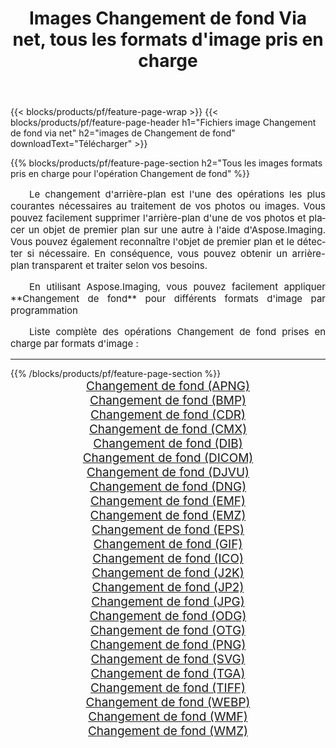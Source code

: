 ﻿---
title: Images Changement de fond Via net, tous les formats d'image pris en charge 
weight: 3920
url: /fr/net/change-background/ 
lang: fr
langdirlevel: 2
locales: zh-hans,ja,it,ru,de,es,fr,nl,id,lt,pl,pt,vi,tr,ko,zh-hant,ar,hi,th,sv,cs,uk,he
description: En utilisant Aspose.Imaging, vous pouvez facilement Changement de fond images Via net
---

{{< blocks/products/pf/feature-page-wrap >}}
{{< blocks/products/pf/feature-page-header h1="Fichiers image Changement de fond via net" h2="images de Changement de fond" downloadText="Télécharger" >}}


{{% blocks/products/pf/feature-page-section  h2="Tous les images formats pris en charge pour l'opération Changement de fond" %}}
<p align="justify" style="text-indent:2em;font-size:15px;">
Le changement d'arrière-plan est l'une des opérations les plus courantes nécessaires au traitement de vos photos ou images. Vous pouvez facilement supprimer l'arrière-plan d'une de vos photos et placer un objet de premier plan sur une autre à l'aide d'Aspose.Imaging. Vous pouvez également reconnaître l'objet de premier plan et le détecter si nécessaire. En conséquence, vous pouvez obtenir un arrière-plan transparent et traiter selon vos besoins.
</p>
<p align="justify" style="text-indent:2em;font-size:15px;">
En utilisant Aspose.Imaging, vous pouvez facilement appliquer **Changement de fond** pour différents formats d'image par programmation
</p>
<p align="justify" style="text-indent:2em;font-size:15px;">
Liste complète des opérations Changement de fond prises en charge par formats d'image :
</p>
<hr/>
{{% /blocks/products/pf/feature-page-section %}}
<div class="container-fluid productfamilypage bg-gray">
    <div class="convertypes bg-gray agp-content section">
        <div class="container">
		<div class="row other-converters" style="gap: 10px;font-size: 19px;text-align:center;">
		    <div class='col-md-2 other-converter remove-lp remove-rp'><a href="/imaging/fr/net/change-background/apng/" style="padding:15px;">Changement de fond (APNG)</a></div><div class='col-md-2 other-converter remove-lp remove-rp'><a href="/imaging/fr/net/change-background/bmp/" style="padding:15px;">Changement de fond (BMP)</a></div><div class='col-md-2 other-converter remove-lp remove-rp'><a href="/imaging/fr/net/change-background/cdr/" style="padding:15px;">Changement de fond (CDR)</a></div><div class='col-md-2 other-converter remove-lp remove-rp'><a href="/imaging/fr/net/change-background/cmx/" style="padding:15px;">Changement de fond (CMX)</a></div><div class='col-md-2 other-converter remove-lp remove-rp'><a href="/imaging/fr/net/change-background/dib/" style="padding:15px;">Changement de fond (DIB)</a></div><div class='col-md-2 other-converter remove-lp remove-rp'><a href="/imaging/fr/net/change-background/dicom/" style="padding:15px;">Changement de fond (DICOM)</a></div><div class='col-md-2 other-converter remove-lp remove-rp'><a href="/imaging/fr/net/change-background/djvu/" style="padding:15px;">Changement de fond (DJVU)</a></div><div class='col-md-2 other-converter remove-lp remove-rp'><a href="/imaging/fr/net/change-background/dng/" style="padding:15px;">Changement de fond (DNG)</a></div><div class='col-md-2 other-converter remove-lp remove-rp'><a href="/imaging/fr/net/change-background/emf/" style="padding:15px;">Changement de fond (EMF)</a></div><div class='col-md-2 other-converter remove-lp remove-rp'><a href="/imaging/fr/net/change-background/emz/" style="padding:15px;">Changement de fond (EMZ)</a></div><div class='col-md-2 other-converter remove-lp remove-rp'><a href="/imaging/fr/net/change-background/eps/" style="padding:15px;">Changement de fond (EPS)</a></div><div class='col-md-2 other-converter remove-lp remove-rp'><a href="/imaging/fr/net/change-background/gif/" style="padding:15px;">Changement de fond (GIF)</a></div><div class='col-md-2 other-converter remove-lp remove-rp'><a href="/imaging/fr/net/change-background/ico/" style="padding:15px;">Changement de fond (ICO)</a></div><div class='col-md-2 other-converter remove-lp remove-rp'><a href="/imaging/fr/net/change-background/j2k/" style="padding:15px;">Changement de fond (J2K)</a></div><div class='col-md-2 other-converter remove-lp remove-rp'><a href="/imaging/fr/net/change-background/jp2/" style="padding:15px;">Changement de fond (JP2)</a></div><div class='col-md-2 other-converter remove-lp remove-rp'><a href="/imaging/fr/net/change-background/jpg/" style="padding:15px;">Changement de fond (JPG)</a></div><div class='col-md-2 other-converter remove-lp remove-rp'><a href="/imaging/fr/net/change-background/odg/" style="padding:15px;">Changement de fond (ODG)</a></div><div class='col-md-2 other-converter remove-lp remove-rp'><a href="/imaging/fr/net/change-background/otg/" style="padding:15px;">Changement de fond (OTG)</a></div><div class='col-md-2 other-converter remove-lp remove-rp'><a href="/imaging/fr/net/change-background/png/" style="padding:15px;">Changement de fond (PNG)</a></div><div class='col-md-2 other-converter remove-lp remove-rp'><a href="/imaging/fr/net/change-background/svg/" style="padding:15px;">Changement de fond (SVG)</a></div><div class='col-md-2 other-converter remove-lp remove-rp'><a href="/imaging/fr/net/change-background/tga/" style="padding:15px;">Changement de fond (TGA)</a></div><div class='col-md-2 other-converter remove-lp remove-rp'><a href="/imaging/fr/net/change-background/tiff/" style="padding:15px;">Changement de fond (TIFF)</a></div><div class='col-md-2 other-converter remove-lp remove-rp'><a href="/imaging/fr/net/change-background/webp/" style="padding:15px;">Changement de fond (WEBP)</a></div><div class='col-md-2 other-converter remove-lp remove-rp'><a href="/imaging/fr/net/change-background/wmf/" style="padding:15px;">Changement de fond (WMF)</a></div><div class='col-md-2 other-converter remove-lp remove-rp'><a href="/imaging/fr/net/change-background/wmz/" style="padding:15px;">Changement de fond (WMZ)</a></div>
                </div>
        </div>
    </div>
</div>
<br/>
